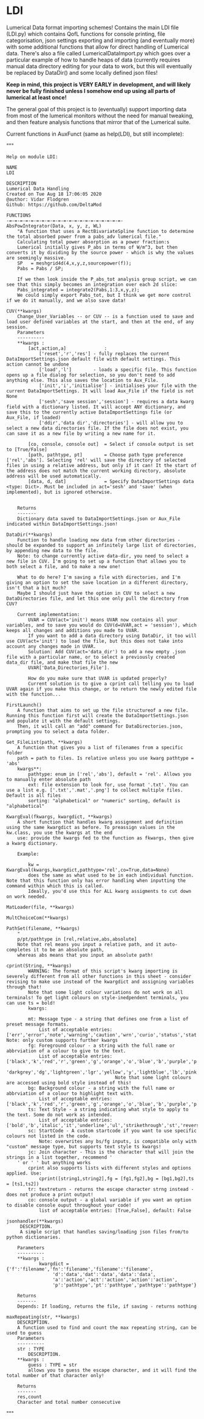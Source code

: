 # LDI
Lumerical Data format importing schemes! 
Contains the main LDI file (LDI.py) which contains QofL functions for console printing, file categorisation, json settings exporting and importing (and eventually more) with some additional functions that allow for direct handling of Lumerical data.
There's also a file called LumericalDataImport.py which goes over a particular example of how to handle heaps of data (currently requires manual data directory editing for your data to work, but this will eventually be replaced by DataDir() and some locally defined json files!

**Keep in mind, this project is VERY EARLY in development, and will likely never be fully finished unless I somehow end up using all parts of lumerical at least once!**

The general goal of this project is to (eventually) support importing data from most of the lumerical monitors without the need for manual tweaking, and then feature analysis functions that mirror that of the Lumerical suite.

Current functions in AuxFunct (same as help(LDI), but still incomplete):

 """
 
    Help on module LDI:

    NAME
    LDI

    DESCRIPTION
    Lumerical Data Handling
    Created on Tue Aug 18 17:06:05 2020
    @author: Vidar Flodgren
    Github: https://github.com/DeltaMod

    FUNCTIONS
    -=-=-=-=-=-=-=-=-=-=-=-=-=-=-=-=-=-=-=-=-=-
    AbsPowIntegrator(Data, x, y, z, WL)
        "A function that uses a RectBivariateSpline function to determine the total absorbed power from a pabs_adv lumerical file."
        Calculating total power absorption as a power fraction:s
        Lumerical initially gives P_abs in terms of W/m^3, but then converts it by dividing by the source power - which is why the values are seemingly massive. 
        SP   = meshgrid4d(4,x,y,z,sourcepower(f));
        Pabs = Pabs / SP;
        
        If we then look inside the P_abs_tot analysis group script, we can see that this simply becomes an integration over each 2d slice:
        Pabs_integrated = integrate2(Pabs,1:3,x,y,z);
        We could simply export Pabs_tot, but I think we get more control if we do it manually, and we also save data!
    
    CUV(**kwargs)
        Change_User_Variables -- or CUV -- is a function used to save and load user defined variables at the start, and then at the end, of any session.
        Parameters
        ----------
        **kwargs : 
            [act,action,a]              : 
                ['reset','r','res'] - fully replaces the current DataImportSettings.json default file with default settings. This action cannot be undone
                ['load','l']        - loads a specific file. This function opens up a file dialog for selection, so you don't need to add anything else. This also saves the location to Aux_File.
                ['init','i','initialise'] - initialises your file with the current DataImportSettings. It will load Aux_File if the field is not None
                ['sesh','save session','session'] - requires a data kwarg field with a dictionary listed. It will accept ANY dictionary, and save this to the currently active DataImportSettings file (or Aux_File, if loaded)
                ['ddir','data dir','directories'] - will allow you to select a new data directories file. If the file does not exist, you can save it as a new file by writing a new name for it. 
                
            [co, console, console out]  = Select if console output is set to [True/False]
            [path, pathtype, pt]        = Choose path type preference ['rel','abs']. Selecting 'rel' will save the directory of selected files in using a relative address, but only if it can! It the start of the address does not match the current working directory, absolute address will be used automatically.
            [data, d, dat]              = Specify DataImportSettings data <type: Dict>. Must be included in act='sesh' and 'save' (when implemented), but is ignored otherwise. 
            
        
        Returns 
        -------
        Dictionary data saved to DataImportSettings.json or Aux_File indicated within DataImportSettings.json!
    
    DataDir(**kwargs)
        Function to handle loading new data from other directories - should be expanded to support an infinitely large list of directories, by appending new data to the file.
        Note: to change currently active data-dir, you need to select a new file in CUV. I'm going to set up a function that allows you to both select a file, and to make a new one! 
        
        What to do here? I'm saving a file with directories, and I'm giving an option to set the save location in a different directory, isn't that a bit much?
        Maybe I should just have the option in CUV to select a new DataDirectories file, and let this one only pull the directory from CUV?
        
        Current implementation:
            UVAR = CUV(act='init') means UVAR now contains all your variables, and to save you would do CUV(d=UVAR,act = 'session'), which keeps all changes and additions you made to UVAR.
            If you want to add a data directory using DataDir, it too will use CUV(act='init') to load the file, but this does not take into account any changes made in UVAR.
            Solution: Add CUV(act='data_dir') to add a new empty .json file with a particular name, or to select a previously created data_dir file, and make that file the new 
            UVAR['Data_Directories_File']. 
            
            How do you make sure that UVAR is updated properly? 
            Current solution is to give a cprint call telling you to load UVAR again if you make this change, or to return the newly edited file with the function...
    
    FirstLaunch()
        A function that aims to set up the file structureof a new file. Running this function first will create the DataImportSettings.json and populate it with the default settings.
        Then, it will call an "add" command for DataDirectories.json, prompting you to select a data folder.
    
    Get_FileList(path, **kwargs)
        A function that gives you a list of filenames from a specific folder
        path = path to files. Is relative unless you use kwarg pathtype = 'abs'
        kwargs**:
            pathtype: enum in ['rel','abs'], default = 'rel'. Allows you to manually enter absolute path    
            ext: file extension to look for, use format '.txt'. You can use a list e.g. ['.txt','.mat','.png'] to collect multiple files. Default is all files
            sorting: "alphabetical" or "numeric" sorting, default is "alphabetical"
    
    KwargEval(fkwargs, kwargdict, **kwargs)
        A short function that handles kwarg assignment and definition using the same kwargdict as before. To preassign values in the kw.class, you use the kwargs at the end
        use: provide the kwargs fed to the function as fkwargs, then give a kwarg dictionary. 
        
        Example:
            
            kw = KwargEval(kwargs,kwargdict,pathtype='rel',co=True,data=None)
            does the same as what used to be in each individual function. Note that this function only has error handling when inputting the command within which this is called.
            Ideally, you'd use this for ALL kwarg assigments to cut down on work needed.
    
    MatLoader(file, **kwargs)
    
    MultChoiceCom(**kwargs)
    
    PathSet(filename, **kwargs)
        "
        p/pt/pathtype in [rel,relative,abs,absolute]
        Note that rel means you input a relative path, and it auto-completes it to be an absolute path, 
        whereas abs means that you input an absolute path!
    
    cprint(String, **kwargs)
            WARNING: The format of this script's kwarg importing is severely different from all other functions in this sheet - consider revising to make use instead of the kwargdict and assigning variables through that!
            Note that some light colour variations do not work on all terminals! To get light colours on style-inedpendent terminals, you can use ts = bold!
            kwargs:
            
            mt: Message type - a string that defines one from a list of preset message formats. 
                List of acceptable entries: ['err','error','note','warning','caution','wrn','curio','status','stat','custom']. Note: only custom supports further kwargs
            fg: Foreground colour - a string with the full name or abbrviation of a colour to give to the text.
                List of acceptable entries: ['black','k','red','r','green','g','orange','o','blue','b','purple','p','cyan','c','lightgrey','lg',
                                             'darkgrey','dg','lightgreen','lgr','yellow','y','lightblue','lb','pink','pk','lightcyan','lc']
                                            Note that some light colours are accessed using bold style instead of this!
            bg: Background colour - a string with the full name or abbrviation of a colour to highlight text with.
                List of acceptable entries: ['black','k','red','r','green','g','orange','o','blue','b','purple','p','cyan','c','lightgrey','lg']
            ts: Text Style - a string indicating what style to apply to the text. Some do not work as intended.
                List of acceptable entries: ['bold','b','italic','it','underline','ul','strikethrough','st','reverse','rev','disable','db','invisible','inv']
            sc: StartCode - A custom startcode if you want to use specific colours not listed in the code. 
                Note: overwrites any bs/fg inputs, is compatible only with "custom" message type, but supports text style ts kwargs!
            jc: Join character - This is the character that will join the strings in a list together, recommend '
        ' or ' ' but anything works 
            cprint also supports lists with different styles and options applied. Use:
                cprint([string1,string2],fg = [fg1,fg2],bg = [bg1,bg2],ts = [ts1,ts2])
            tr: textreturn - returns the escape character strng instead - does not produce a print output!
            co: console output - a global variable if you want an option to disable console ouput throughout your code!
                list of acceptable entries: [True,False], default: False
    
    jsonhandler(**kwargs)
         DESCRIPTION.
         A simple script that handles saving/loading json files from/to python dictionaries. 
        
        Parameters
        ----------
        **kwargs :
                kwargdict = {'f':'filename','fn':'filename','filename':'filename',
                     'd':'data','dat':'data','data':'data',
                     'a':'action','act':'action','action':'action',
                     'p':'pathtype','pt':'pathtype','pathtype':'pathtype'}
        
        Returns
        -------
        Depends: If loading, returns the file, if saving - returns nothing
    
    maxRepeating(str, **kwargs)
        DESCRIPTION.
        A function used to find and count the max repeating string, can be used to guess
        Parameters
        ----------
        str : TYPE
            DESCRIPTION.
        **kwargs : 
            guess : TYPE = str
            allows you to guess the escape character, and it will find the total number of that character only!
        
        Returns
        -------
        res,count
        Character and total number consecutive

"""

